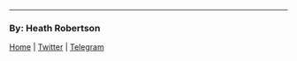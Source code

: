 ---
### By: Heath Robertson


[Home](../../index.md) | [Twitter](https://twitter.com/heathdrobertson) | [Telegram](https://t.me/heathdrobertson)

